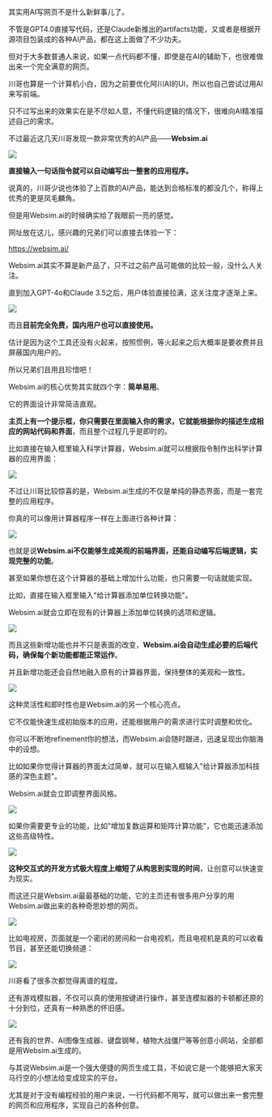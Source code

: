 其实用AI写网页不是什么新鲜事儿了。

不管是GPT4.0直接写代码，还是Claude新推出的artifacts功能，又或者是根据开源项目包装成的各种AI产品，都在这上面做了不少功夫。

但对于大多数普通人来说，如果一点代码都不懂，即使是在AI的辅助下，也很难做出来一个完全满意的网页。

川哥也算是一个计算机小白，因为之前要优化阿川AI的UI，所以也自己尝试过用AI来写前端。

只不过写出来的效果实在是不尽如人意，不懂代码逻辑的情况下，很难向AI精准描述自己的需求。

不过最近这几天川哥发现一款非常优秀的AI产品——**Websim.ai**

![](https://mmbiz.qpic.cn/sz_mmbiz_png/gKhMT3EfE24fX5icTZJfhbpSLGp507r7LHfFWXA3Mhy8Ssc1cglZvFzIDHy8uzZLQfgL9iaKG6YuHYhnC0oMHTBQ/640?wx_fmt=png&from=appmsg)

**直接输入一句话指令就可以自动编写出一整套的应用程序。** 

说真的，川哥少说也体验了上百款的AI产品，能达到合格标准的都没几个，称得上优秀的更是凤毛麟角。

但是用Websim.ai的时候确实给了我眼前一亮的感觉。

网址放在这儿，感兴趣的兄弟们可以直接去体验一下：

https://websim.ai/

Websim.ai其实不算是新产品了，只不过之前产品可能做的比较一般，没什么人关注。

直到加入GPT-4o和Claude 3.5之后，用户体验直接拉满，这关注度才逐渐上来。

![](https://mmbiz.qpic.cn/sz_mmbiz_png/gKhMT3EfE24fX5icTZJfhbpSLGp507r7LbvsRpCvFicTbZS5ibGa54sGezbrTjbr23NBZv6n0MMWiazlK3Via8SIIVQ/640?wx_fmt=png&from=appmsg)

而且**目前完全免费，国内用户也可以直接使用。** 

估计是因为这个工具还没有火起来，按照惯例，等火起来之后大概率是要收费并且屏蔽国内用户的。

所以兄弟们且用且珍惜吧！

Websim.ai的核心优势其实就四个字：**简单易用**。

它的界面设计非常简洁直观。

**主页上有一个提示框，你只需要在里面输入你的需求，它就能根据你的描述生成相应的网站代码和界面**，而且整个过程几乎是即时的。

比如直接在输入框里输入科学计算器，Websim.ai就可以根据指令制作出科学计算器的应用界面：

![](https://mmbiz.qpic.cn/sz_mmbiz_gif/gKhMT3EfE24fX5icTZJfhbpSLGp507r7L3ampTAWPfFSkuRvTxyibchLgMSL248ZAfBGXJrJrV79yuHEKetquZkw/640?wx_fmt=gif&from=appmsg)

不过让川哥比较惊喜的是，Websim.ai生成的不仅是单纯的静态界面，而是一套完整的应用程序。

你真的可以像用计算器程序一样在上面进行各种计算：

![](https://mmbiz.qpic.cn/sz_mmbiz_gif/gKhMT3EfE24fX5icTZJfhbpSLGp507r7LQia97YzfNzvSmdTRj8foMn4rBAGQ524td3zxlpRECNOibtGnpYia6gwWA/640?wx_fmt=gif&from=appmsg)

也就是说**Websim.ai不仅能够生成美观的前端界面，还能自动编写后端逻辑，实现完整的功能**。

甚至如果你想在这个计算器的基础上增加什么功能，也只需要一句话就能实现。

比如，直接在输入框里输入"给计算器添加单位转换功能"。

Websim.ai就会立即在现有的计算器上添加单位转换的选项和逻辑。

![](https://mmbiz.qpic.cn/sz_mmbiz_gif/gKhMT3EfE24fX5icTZJfhbpSLGp507r7LczKKSDbKUw5XDPt4ooAgnia5VgDmODq4n8XoO8LsUYH1nb46f8DfyCg/640?wx_fmt=gif&from=appmsg)

而且这些新增功能也并不只是表面的改变，**Websim.ai会自动生成必要的后端代码，确保每个新功能都能正常运作**。

并且新增功能还会自然地融入原有的计算器界面，保持整体的美观和一致性。

![](https://mmbiz.qpic.cn/sz_mmbiz_gif/gKhMT3EfE24fX5icTZJfhbpSLGp507r7LUXJiaXaXXrqyZOFibT4EgtYE3SksN4ogWlnDw8D2mb357xiaM8jDY1QLQ/640?wx_fmt=gif&from=appmsg)

这种灵活性和即时性也是Websim.ai的另一个核心亮点。

它不仅能快速生成初始版本的应用，还能根据用户的需求进行实时调整和优化。

你可以不断地refinement你的想法，而Websim.ai会随时跟进，迅速呈现出你脑海中的设想。

比如如果你觉得计算器的界面太过简单，就可以在输入框输入"给计算器添加科技感的深色主题"。

Websim.ai就会立即调整界面风格。

![](https://mmbiz.qpic.cn/sz_mmbiz_gif/gKhMT3EfE24fX5icTZJfhbpSLGp507r7LcVcPTT9MgVib3RuZFiceIS0iaRW6dRcL1NdC1icibB1IrMdr0PZXsU9TTvg/640?wx_fmt=gif&from=appmsg)

如果你需要更专业的功能，比如"增加复数运算和矩阵计算功能"，它也能迅速添加这些高级特性。

![](https://mmbiz.qpic.cn/sz_mmbiz_gif/gKhMT3EfE24fX5icTZJfhbpSLGp507r7LPE63P5jfrdDaxuw1nKic1NnG4E01V5m8t2kSpfAKLPyZGejInlLrwhw/640?wx_fmt=gif&from=appmsg)

**这种交互式的开发方式极大程度上缩短了从构思到实现的时间**，让创意可以快速变为现实。

而这还只是Websim.ai最最基础的功能，它的主页还有很多用户分享的用Websim.ai做出来的各种奇思妙想的网页。

![](https://mmbiz.qpic.cn/sz_mmbiz_png/gKhMT3EfE24fX5icTZJfhbpSLGp507r7LKqsghnpVZwsDBkLw4ZwyILoDWKO94oDHtcXFpL7MoL5tjZM5SLNwtg/640?wx_fmt=png&from=appmsg)

比如电视房，页面就是一个密闭的房间和一台电视机，而且电视机是真的可以收看节目，甚至还能切换频道：

![](https://mmbiz.qpic.cn/sz_mmbiz_gif/gKhMT3EfE24fX5icTZJfhbpSLGp507r7LHND6mEMBYQKqt3ZVSfwfFILdro7MvZZX3vpzR8IeXuXHLbdSuMRosw/640?wx_fmt=gif&from=appmsg)

川哥看了很多次都觉得离谱的程度。

还有游戏模拟器，不仅可以真的使用按键进行操作，甚至连模拟器的卡顿都还原的十分到位，还真有一种熟悉的怀旧感。

![](https://mmbiz.qpic.cn/sz_mmbiz_gif/gKhMT3EfE24fX5icTZJfhbpSLGp507r7LicCuyEvJPAZ1B8MduaKQJRKWJt0iaXrF88ho7V7vkKK2ibWQ1tIhrxXvg/640?wx_fmt=gif&from=appmsg)

还有我的世界、AI图像生成器、键盘钢琴，植物大战僵尸等等创意小网站，全部都是用Websim.ai生成的。

与其说Websim.ai是一个强大便捷的网页生成工具，不如说它是一个能够把大家天马行空的小想法给变成现实的平台。

尤其是对于没有编程经验的用户来说，一行代码都不用写，就可以做出来一套完整的网页和应用程序，实现自己的各种创意。

